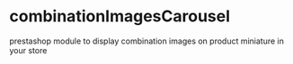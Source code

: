 # combinationImagesCarousel
prestashop module to display combination images on product miniature in your store
